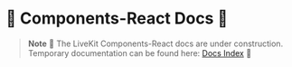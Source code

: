 # 🚧 Components-React Docs 🚧

> **Note**
> 🚧 The LiveKit Components-React docs are under construction.
> Temporary documentation can be found here: [Docs Index](./../../docs/generated-docs/react/index.md) 🚧
